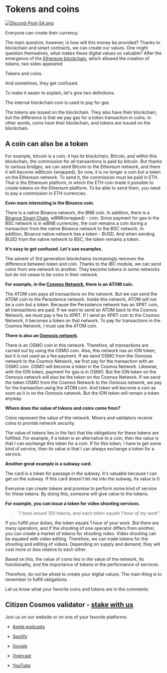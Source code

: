 **Tokens and coins**
======================================================

[![Discord-Post-54.png](https://i.postimg.cc/x1Scyqps/Discord-Post-54.png)](https://postimg.cc/vc3YG8s9)

Everyone can create their currency.

The main question, however,  is how will this money be provided? Thanks to blockchain and smart contracts, we can create our values. One might question themselves, what makes these digital values so valuable?
After the emergence of the [Ethereum blockchain](https://ethereum.org/en/), which allowed the creation of tokens, two sides appeared:

Tokens and coins.

And sometimes, they get confused.

To make it easier to explain, let's give two definitions.

The internal blockchain coin is used to pay for gas.

The tokens are issued on the blockchain.
They also have their blockchain, but the difference is that we pay gas for a token transaction in coins.
In other words, coins have their blockchain, and tokens are issued on the blockchain.

**A coin can also be a token**
----------------------------
For example, bitcoin is a coin, it has its blockchain, Bitcoin,
and within this blockchain, the commission for all transactions is paid by bitcoin.
But thanks to various bridges, we can send Bitcoin to the Ethereum network, and there it will become wBitcoin (wrapped). So now, it is no longer a coin but a token on the Ethereum network. To send it, the commission must be paid in ETH. That is the Ethereum platform, in which the ETH coin made it possible to create tokens on the Ethereum platform. To be able to send them, you need to pay a commission in ETH currencies.

**Even more interesting is the Binance coin.**

There is a native Binance network, the BNB coin. In addition, there is a [Binance Smart Chain](https://www.bnbchain.org/en/smartChain), wBNB(wrapped) - coin. Since payment for gas in the BSC network is in wBNB currencies, the coin remains a coin during a transaction from the native Binance network to the BSC network. In addition, Binance native network has a token - BUSD. And when sending BUSD from the native network to BSC, the token remains a token.

**It's easy to get confused. Let's use examples.**

The advent of 3rd generation blockchains increasingly removes the difference between token and coin. Thanks to the IBC module, we can send coins from one network to another. They become tokens in some networks but do not cease to be coins in their network. 

**For example, in the [Cosmos Network](https://cosmos.network/), there is an ATOM coin.**

The ATOM coin pays all transactions on the network. But we can send the ATOM coin to the Persistence network. Inside this network, ATOM will not be a coin but a token. Because the Persistence network has an XPRT coin, all transactions are paid. If we want to send an ATOM back to the Cosmos Network, we must pay a fee to XPRT. If I send an XPRT coin to the Cosmos Network, it becomes a token on that network. To pay for transactions in the Cosmos Network, I must use the ATOM coin.

**There is also an [Osmosis network](https://app.osmosis.zone/?from=ATOM&to=OSMO).**

There is an OSMO coin in this network. Therefore, all transactions are carried out by using the OSMO coin. Also, this network has an ION token, but it is not used as a fee payment. If we send OSMO from the Osmosis network to the Cosmos Network, we first pay for the transaction with an OSMO coin. OSMO will become a token in the Cosmos Network. Likewise, with the ION token, payment for gas is in OSMO. But the ION token on the Osmosis network will also be the token on the Cosmos Network. If we send the token OSMO from the Cosmos Network to the Osmosis network, we pay for the transaction using the ATOM coin. And token will become a coin as soon as it is on the Osmosis network. But the ION token will remain a token anyway.

**Where does the value of tokens and coins come from?**

Coins represent the value of the network. Miners and validators receive coins to provide network security.

The value of tokens lies in the fact that the obligations for these tokens are fulfilled. For example, if a token is an alternative to a coin, then the value is that I can exchange this token for a coin. If for this token, I have to get some kind of service, then its value is that I can always exchange a token for a service.

**Another great example is a subway card.**

The card is a token for passage in the subway. It's valuable because I can get on the subway. If this card doesn't let me into the subway, its value is 0.

Everyone can create tokens and promise to perform some kind of service for these tokens. By doing this, someone will give value to the tokens.

**For example, you can issue a token for video shooting services.**

>*"I have issued 100 tokens, and each token equals 1 hour of my work".*

If you fulfill your duties, the token equals 1 hour of your work. But there are many operators, and if the shooting of one operator differs from another, you can create a market of tokens for shooting video. Video shooting can be equated with video editing. Therefore, we can trade tokens for the shooting and editing of videos. Depending on supply and demand, they will cost more or less relative to each other.

Based on this, the value of coins lies in the value of the network, its functionality, and the importance of tokens in the performance of services.

Therefore, do not be afraid to create your digital values. The main thing is to remember to fulfill obligations.

Let us know what your favorite coins and tokens are in the comments.

**Citizen Cosmos validator - [stake with us](https://www.citizencosmos.space/staking)**
------------------------

Join us on our website or on one of your favorite platforms: 

- [Apple podcasts](https://clck.ru/sGee3)

- [Spotify](https://clck.ru/sGef8)

- [Google](https://clck.ru/sGefm)

- [Overcast](https://clck.ru/sGegJ)

- [YouTube](https://clck.ru/sGegw)
